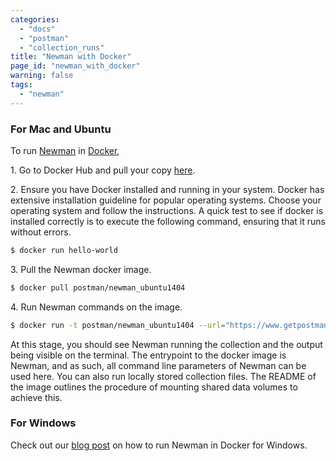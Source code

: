 ```yaml
---
categories:
  - "docs"
  - "postman"
  - "collection_runs"
title: "Newman with Docker"
page_id: "newman_with_docker"
warning: false
tags:
  - "newman"
---
```


### For Mac and Ubuntu

To run [Newman](https://github.com/postmanlabs/newman) in [Docker](https://www.docker.com/),

1\. Go to Docker Hub and pull your copy [here](http://registry.hub.docker.com/u/postman/newman_ubuntu1404).

2\. Ensure you have Docker installed and running in your system. Docker has extensive installation guideline for popular operating systems. Choose your operating system and follow the instructions. A quick test to see if docker is installed correctly is to execute the following command, ensuring that it runs without errors.

```bash
$ docker run hello-world
```

3\. Pull the Newman docker image.

```bash
$ docker pull postman/newman_ubuntu1404
```

4\. Run Newman commands on the image.

```bash
$ docker run -t postman/newman_ubuntu1404 --url="https://www.getpostman.com/collections/8a0c9bc08f062d12dcda"
```

At this stage, you should see Newman running the collection and the output being visible on the terminal. The entrypoint to the docker image is Newman, and as such, all command line parameters of Newman can be used here. You can also run locally stored collection files. The README of the image outlines the procedure of mounting shared data volumes to achieve this.

### For Windows

Check out our [blog post](http://blog.getpostman.com/2015/08/07/using-the-newman-docker-image-in-windows/) on how to run Newman in Docker for Windows.
